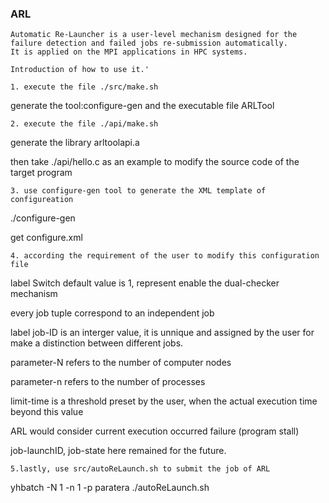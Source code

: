 ### ARL
    Automatic Re-Launcher is a user-level mechanism designed for the failure detection and failed jobs re-submission automatically.
    It is applied on the MPI applications in HPC systems.
    
    Introduction of how to use it.'
    
    1. execute the file ./src/make.sh
generate the tool:configure-gen and the executable file ARLTool

    2. execute the file ./api/make.sh
    
  generate the library arltoolapi.a 
  
  then take ./api/hello.c as an example to modify the source code of the target program
  
    3. use configure-gen tool to generate the XML template of configureation
./configure-gen 

get configure.xml

    4. according the requirement of the user to modify this configuration file
label Switch default value is 1, represent enable the dual-checker mechanism

every job tuple correspond to an independent job

label job-ID is an interger value, it is unnique and assigned by the user for make a
distinction between different jobs.

parameter-N refers to the number of computer nodes

parameter-n refers to the number of processes

limit-time is a threshold preset by the user, when the actual execution time beyond this value

ARL would consider current execution occurred failure (program stall)

job-launchID, job-state here remained for the future.

    5.lastly, use src/autoReLaunch.sh to submit the job of ARL
    
yhbatch -N 1 -n 1 -p paratera ./autoReLaunch.sh
